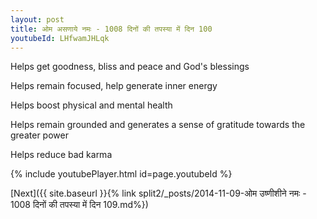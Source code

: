 ```yaml
---
layout: post
title: ओम असणाये नमः - 1008 दिनों की तपस्या में दिन 100
youtubeId: LHfwamJHLqk
---
```

 
 
Helps get goodness, bliss and peace and God's blessings
 
Helps remain focused, help generate inner energy 
 
Helps boost physical and mental health 
 
Helps remain grounded and generates a sense of gratitude towards the greater power 
 
Helps reduce bad karma
 
 
 
 


{% include youtubePlayer.html id=page.youtubeId %}
 
[Next]({{ site.baseurl }}{% link  split2/_posts/2014-11-09-ओम उष्णीशीने नमः - 1008 दिनों की तपस्या में दिन 109.md%})
 
